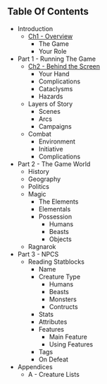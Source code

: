 ## Table Of Contents

* Introduction
    * [Ch1 - Overview](Introduction/Ch1-Overview.md)
        * The Game
        * Your Role
* Part 1 - Running The Game
    * [Ch2 - Behind the Screen](PartOne/Ch2-BehindTheScreen.md)
        * Your Hand
        * Complications
        * Cataclysms
        * Hazards
    * Layers of Story
        * Scenes
        * Arcs
        * Campaigns
    * Combat
        * Environment
        * Initiative
        * Complications
* Part 2 - The Game World
    * History
    * Geography
    * Politics
    * Magic
        * The Elements
        * Elementals
        * Possession
            * Humans
            * Beasts
            * Objects
    * Ragnarok
* Part 3 - NPCS
    * Reading Statblocks
        * Name
        * Creature Type
            * Humans
            * Beasts
            * Monsters
            * Contructs
        * Stats
        * Attributes
        * Features
            * Main Feature
            * Using Features
        * Tags
        * On Defeat
* Appendices
    * A - Creature Lists
